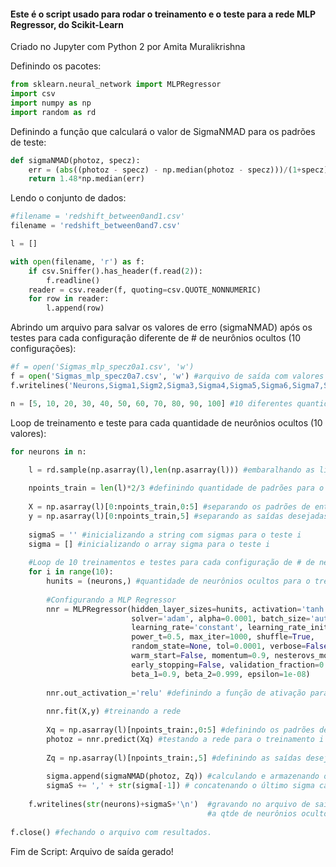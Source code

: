 
#### Este é o script usado para rodar o treinamento e o teste para a rede MLP Regressor, do Scikit-Learn 
Criado no Jupyter com Python 2 por Amita Muralikrishna

Definindo os pacotes:


```python
from sklearn.neural_network import MLPRegressor
import csv
import numpy as np
import random as rd
```

Definindo a função que calculará o valor de SigmaNMAD para os padrões de teste:


```python
def sigmaNMAD(photoz, specz):
    err = (abs((photoz - specz) - np.median(photoz - specz)))/(1+specz)
    return 1.48*np.median(err)
```

Lendo o conjunto de dados:


```python
#filename = 'redshift_between0and1.csv'
filename = 'redshift_between0and7.csv'

l = []

with open(filename, 'r') as f:
    if csv.Sniffer().has_header(f.read(2)):
        f.readline()
    reader = csv.reader(f, quoting=csv.QUOTE_NONNUMERIC)
    for row in reader:
        l.append(row)
```

Abrindo um arquivo para salvar os valores de erro (sigmaNMAD) após os testes para cada configuração diferente de # de neurônios ocultos (10 configurações):


```python
#f = open('Sigmas_mlp_specz0a1.csv', 'w')
f = open('Sigmas_mlp_specz0a7.csv', 'w') #arquivo de saída com valores de erros (sigmasNMAD)
f.writelines('Neurons,Sigma1,Sigm2,Sigma3,Sigma4,Sigma5,Sigma6,Sigma7,Sigma8,Sigma9,Sigma10\n') #rótulos para o arquivo de saída

n = [5, 10, 20, 30, 40, 50, 60, 70, 80, 90, 100] #10 diferentes quantidades de neurônios ocultos
```

Loop de treinamento e teste para cada quantidade de neurônios ocultos (10 valores):


```python
for neurons in n:

    l = rd.sample(np.asarray(l),len(np.asarray(l))) #embaralhando as linhas dos padrões de entrada
    
    npoints_train = len(l)*2/3 #definindo quantidade de padrões para o treinamento (2/3 do conjunto de dados)
 
    X = np.asarray(l)[0:npoints_train,0:5] #separando os padrões de entrada para o treinamento
    y = np.asarray(l)[0:npoints_train,5] #separando as saídas desejadas para o treinamento
    
    sigmaS = '' #inicializando a string com sigmas para o teste i
    sigma = [] #inicializando o array sigma para o teste i
    
    #Loop de 10 treinamentos e testes para cada configuração de # de neurônios ocultos
    for i in range(10):
        hunits = (neurons,) #quantidade de neurônios ocultos para o treinamento i 
        
        #Configurando a MLP Regressor
        nnr = MLPRegressor(hidden_layer_sizes=hunits, activation='tanh', 
                           solver='adam', alpha=0.0001, batch_size='auto', 
                           learning_rate='constant', learning_rate_init=0.001, 
                           power_t=0.5, max_iter=1000, shuffle=True, 
                           random_state=None, tol=0.0001, verbose=False, 
                           warm_start=False, momentum=0.9, nesterovs_momentum=True, 
                           early_stopping=False, validation_fraction=0.1, 
                           beta_1=0.9, beta_2=0.999, epsilon=1e-08)
    
        nnr.out_activation_='relu' #definindo a função de ativação para a camada de saída
       
        nnr.fit(X,y) #treinando a rede
    
        Xq = np.asarray(l)[npoints_train:,0:5] #definindo os padrões de entrada para a fase de teste (1/3 do conjunto de dados)
        photoz = nnr.predict(Xq) #testando a rede para o treinamento i
        
        Zq = np.asarray(l)[npoints_train:,5] #definindo as saídas desejadas para comparação na fase de teste
        
        sigma.append(sigmaNMAD(photoz, Zq)) #calculando e armazenando o sigma obtido no teste i no array sigma
        sigmaS += ',' + str(sigma[-1]) # concatenando o último sigma calculado em uma string para gravar no arquivo de saída
             
    f.writelines(str(neurons)+sigmaS+'\n')  #gravando no arquivo de saída os sigmas (obtidos nos 10 testes) e 
                                            #a qtde de neurônios ocultos
               
f.close() #fechando o arquivo com resultados.
```

Fim de Script: Arquivo de saída gerado!
